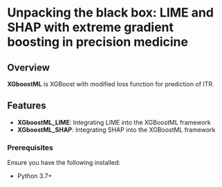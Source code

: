 # Unpacking the black box: LIME and SHAP with extreme gradient boosting in precision medicine

## Overview

**XGboostML** is XGBoost with modified loss function for prediction of ITR.

## Features
- **XGboostML_LIME**: Integrating LIME into the XGBoostML framework
- **XGboostML_SHAP**: Integrating SHAP into the XGBoostML framework


### Prerequisites

Ensure you have the following installed:
- Python 3.7+





